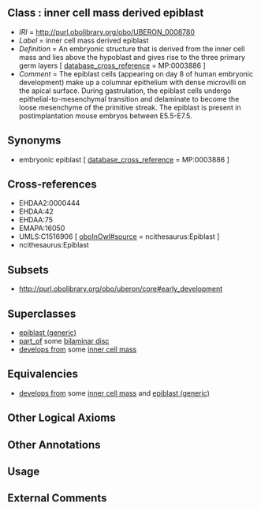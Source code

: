 
## Class : inner cell mass derived epiblast

 * *IRI* = http://purl.obolibrary.org/obo/UBERON_0008780
 * *Label* = inner cell mass derived epiblast
 * *Definition* = An embryonic structure that is derived from the inner cell mass and lies above the hypoblast and gives rise to the three primary germ layers [ [database_cross_reference](../../ef/oboInOwl#hasDbXref.md) = MP:0003886 ]
 * *Comment* = The epiblast cells (appearing on day 8 of human embryonic development) make up a columnar epithelium with dense microvilli on the apical surface. During gastrulation, the epiblast cells undergo epithelial-to-mesenchymal transition and delaminate to become the loose mesenchyme of the primitive streak. The epiblast is present in postimplantation mouse embryos between E5.5-E7.5.

## Synonyms

 * embryonic epiblast [ [database_cross_reference](../../ef/oboInOwl#hasDbXref.md) = MP:0003886 ]

## Cross-references

 * EHDAA2:0000444
 * EHDAA:42
 * EHDAA:75
 * EMAPA:16050
 * UMLS:C1516906 [ [oboInOwl#source](../../ce/oboInOwl#source.md) = ncithesaurus:Epiblast ]
 * ncithesaurus:Epiblast

## Subsets

 * http://purl.obolibrary.org/obo/uberon/core#early_development

## Superclasses

 * [epiblast (generic)](../../UBERON/32/UBERON_0002532.md)
 * [part_of](../../BFO/50/BFO_0000050.md) some [bilaminar disc](../../UBERON/91/UBERON_0000091.md)
 * [develops from](../../RO/02/RO_0002202.md) some [inner cell mass](../../UBERON/87/UBERON_0000087.md)

## Equivalencies

 * [develops from](../../RO/02/RO_0002202.md) some [inner cell mass](../../UBERON/87/UBERON_0000087.md) and [epiblast (generic)](../../UBERON/32/UBERON_0002532.md)

## Other Logical Axioms


## Other Annotations


## Usage


## External Comments


